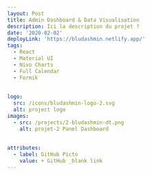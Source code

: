 ```yaml
---
layout: Post
title: Admin Dashboard & Data Visualisation
description: Ici la description du projet ?
date: '2020-02-02'
deployLink: 'https://bludashmin.netlify.app/'
tags:
  - React
  - Material UI
  - Nivo Charts
  - Full Calendar 
  - Formik
  
  
logo:
  src: /icons/bludashmin-logo-2.svg
  alt: project logo
images:
  - src: /projects/2-bludashmin-dt.png
    alt: projet-2 Panel Dashboard
  
  
attributes:
  - label: GitHub Picto
    value: + GitHub _blank link
---
```


